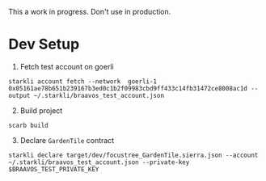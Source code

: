 This a work in progress. Don't use in production.

# Dev Setup

1. Fetch test account on goerli

```
starkli account fetch --network  goerli-1 0x05161ae78b651b239167b3ed0c1b2f09983cbd9ff433c14fb31472ce8008ac1d --output ~/.starkli/braavos_test_account.json
```

2. Build project

```
scarb build
```

3. Declare `GardenTile` contract

```
starkli declare target/dev/focustree_GardenTile.sierra.json --account ~/.starkli/braavos_test_account.json --private-key $BRAAVOS_TEST_PRIVATE_KEY
```
